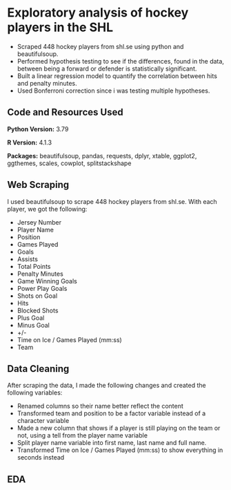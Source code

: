 # Exploratory analysis of hockey players in the SHL

* Scraped 448 hockey players from shl.se using python and beautifulsoup.
* Performed hypothesis testing to see if the differences, found in the data, between being a forward or defender is statistically significant.
* Built a linear regression model to quantify the correlation between hits and penalty minutes.
* Used Bonferroni correction since i was testing multiple hypotheses.

## Code and Resources Used
**Python Version:** 3.79

**R Version:** 4.1.3

**Packages:** beautifulsoup, pandas, requests, dplyr, xtable, ggplot2, ggthemes, scales, cowplot, splitstackshape

## Web Scraping
I used beautifulsoup to scrape 448 hockey players from shl.se. With each player, we got the following:

* Jersey Number
* Player Name
* Position
* Games Played
* Goals
* Assists
* Total Points
* Penalty Minutes
* Game Winning Goals
* Power Play Goals
* Shots on Goal
* Hits
* Blocked Shots
* Plus Goal
* Minus Goal
* +/-
* Time on Ice / Games Played (mm:ss)
* Team

## Data Cleaning
After scraping the data, I made the following changes and created the following variables:

* Renamed columns so their name better reflect the content
* Transformed team and position to be a factor variable instead of a character variable
* Made a new column that shows if a player is still playing on the team or not, using a tell from the player name variable
* Split player name variable into first name, last name and full name.
* Transformed Time on Ice / Games Played (mm:ss) to show everything in seconds instead

## EDA

